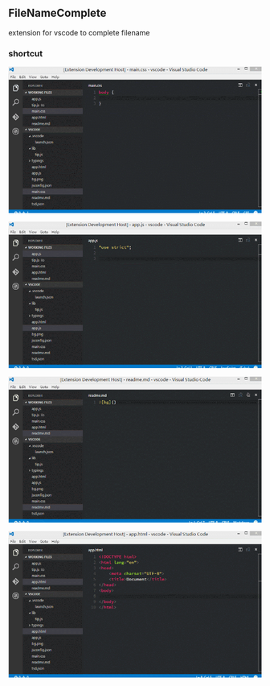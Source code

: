 ## FileNameComplete
extension for vscode to complete filename 

### shortcut

![css](./shortcuts/css.gif)

![js](./shortcuts/js.gif)

![md](./shortcuts/md.gif)

![html](./shortcuts/html.gif)